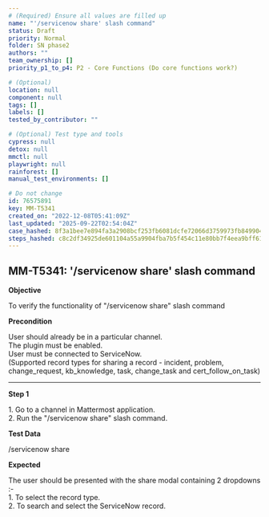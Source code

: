 ```yaml
---
# (Required) Ensure all values are filled up
name: "'/servicenow share' slash command"
status: Draft
priority: Normal
folder: SN phase2
authors: ""
team_ownership: []
priority_p1_to_p4: P2 - Core Functions (Do core functions work?)

# (Optional)
location: null
component: null
tags: []
labels: []
tested_by_contributor: ""

# (Optional) Test type and tools
cypress: null
detox: null
mmctl: null
playwright: null
rainforest: []
manual_test_environments: []

# Do not change
id: 76575891
key: MM-T5341
created_on: "2022-12-08T05:41:09Z"
last_updated: "2025-09-22T02:54:04Z"
case_hashed: 8f3a1bee7e894fa3a2908bcf253fb6081dcfe72066d3759973fb849904847133d34efbab4d37beb5a81a276b25a3084f
steps_hashed: c8c2df34925de601104a55a9904fba7b5f454c11e80bb7f4eea9bff61f552bf6323527836aecddfb0a978b42149d0be0
---
```


<!-- (Auto-generated) Based on frontmatter's "key" and "name" -->

## MM-T5341: '/servicenow share' slash command

**Objective**

To verify the functionality of "/servicenow share" slash command

**Precondition**

User should already be in a particular channel.\
The plugin must be enabled.\
User must be connected to ServiceNow.\
(Supported record types for sharing a record - incident, problem, change\_request, kb\_knowledge, task, change\_task and cert\_follow\_on\_task)

---

**Step 1**

1\. Go to a channel in Mattermost application.\
2\. Run the "/servicenow share" slash command.

**Test Data**

/servicenow share

**Expected**

The user should be presented with the share modal containing 2 dropdowns :-\
1\. To select the record type.\
2\. To search and select the ServiceNow record.
